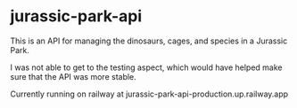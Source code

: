 # jurassic-park-api
This is an API for managing the dinosaurs, cages, and species in a Jurassic Park.

I was not able to get to the testing aspect, which would have helped make sure that the API was more stable.

Currently running on railway at jurassic-park-api-production.up.railway.app